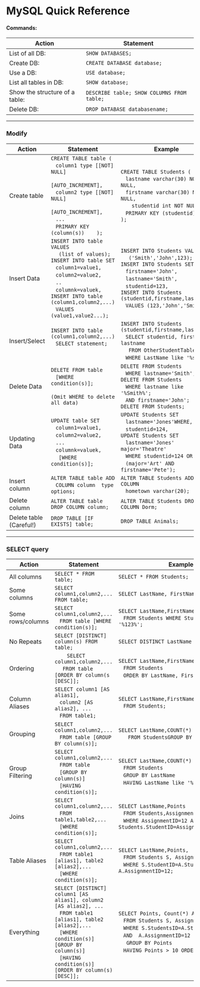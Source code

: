 # MySQL Quick Reference
#### Commands:

|  Action |  Statement |
| ------------ | ------------ |
|  List of all DB: | `SHOW DATABASES;`  |
|  Create DB: | `CREATE DATABASE database;`  |
|  Use a DB: |  `USE database;` |
|  List all tables in DB: |  `SHOW database;` |
|  Show the structure of a table: | `DESCRIBE table; SHOW COLUMNS FROM table;`|
|  Delete DB: |  `DROP DATABASE databasename;` |
----
### Modify
| Action  |Statement   |Example   |
| ------------ | ------------ | ------------ |
| Create table  | `CREATE TABLE table (`<br>&nbsp;&nbsp;&nbsp;`column1 type [[NOT] NULL] `<br>&nbsp;&nbsp;&nbsp;&nbsp;&nbsp;&nbsp;` [AUTO_INCREMENT],`<br> &nbsp;&nbsp;&nbsp;`column2 type [[NOT] NULL]`<br> &nbsp;&nbsp;&nbsp;&nbsp;&nbsp;&nbsp;`  [AUTO_INCREMENT],`<br>&nbsp;&nbsp;&nbsp;`...`<br>&nbsp;&nbsp;&nbsp;`PRIMARY KEY (column(s))    );` | `CREATE TABLE Students (`<br>&nbsp;&nbsp;&nbsp;`lastname varchar(30) NOT NULL, `<br> &nbsp;&nbsp;&nbsp;`firstname varchar(30) NOT NULL,`<br> &nbsp;&nbsp;&nbsp;`  studentid int NOT NULL,`<br>&nbsp;&nbsp;&nbsp;`PRIMARY KEY (studentid)    );`  |
| Insert Data  |`INSERT INTO table VALUES`<br>&nbsp;&nbsp;&nbsp;` (list of values);`<br>`INSERT INTO table SET`<br>&nbsp;&nbsp;&nbsp;`column1=value1,`<br>&nbsp;&nbsp;&nbsp;`column2=value2,`<br>&nbsp;&nbsp;&nbsp;`..`<br>&nbsp;&nbsp;&nbsp;`columnk=valuek,`<br>`INSERT INTO table`<br>`(column1,column2,...)`<br>&nbsp;&nbsp;&nbsp;`VALUES (value1,value2...);`   |  `INSERT INTO Students VALUES`<br>&nbsp;&nbsp;&nbsp;` ('Smith','John',123);`<br>`INSERT INTO Students SET`<br>&nbsp;&nbsp;&nbsp;`firstname='John',`<br>&nbsp;&nbsp;&nbsp;`lastname='Smith',`<br>&nbsp;&nbsp;&nbsp;`studentid=123,`<br>`INSERT INTO Students`<br>`(studentid,firstname,lastname)`<br>&nbsp;&nbsp;&nbsp;`VALUES (123,'John','Smith');`  |
|  Insert/Select |`INSERT INTO table`<br>`(column1,column2,...)`<br>&nbsp;&nbsp;&nbsp;`SELECT statement;`<br>&nbsp;&nbsp;&nbsp; |`INSERT INTO Students`<br>`(studentid,firstname,lastname)`<br>&nbsp;&nbsp;&nbsp;`SELECT studentid, firstname, lastname`<br>&nbsp;&nbsp;&nbsp;` FROM OtherStudentTable`<br>&nbsp;&nbsp;&nbsp;`WHERE LastName like '%son';`|
|  Delete Data |   `DELETE FROM table`<br>&nbsp;&nbsp;&nbsp;`[WHERE condition(s)];`<br><br>`(Omit WHERE to delete all data)`  |  `DELETE FROM Students `<br>&nbsp;&nbsp;&nbsp;`WHERE lastname='Smith';`<br>`DELETE FROM Students `<br>&nbsp;&nbsp;&nbsp;`WHERE lastname like '%Smith%';`<br>&nbsp;&nbsp;&nbsp;`AND firstname='John';`<br>`DELETE FROM Students;`  |
|Updating Data   |  `UPDATE table SET`<br>&nbsp;&nbsp;&nbsp;`column1=value1,`<br>&nbsp;&nbsp;&nbsp;`column2=value2,`<br>&nbsp;&nbsp;&nbsp;`...`<br>&nbsp;&nbsp;&nbsp;`columnk=valuek,`<br>&nbsp;&nbsp;&nbsp;` [WHERE condition(s)];` |  `UPDATE Students SET`<br>&nbsp;&nbsp;&nbsp;`lastname='Jones'WHERE,`<br>&nbsp;&nbsp;&nbsp;`studentid=124,`<br>`UPDATE Students SET`<br>&nbsp;&nbsp;&nbsp;`lastname='Jones' major='Theatre'`<br>&nbsp;&nbsp;&nbsp;`WHERE studentid=124 OR`<br>&nbsp;&nbsp;&nbsp;`(major='Art' AND firstname='Pete');`  |
| Insert column  | `ALTER TABLE table ADD `<br>&nbsp;&nbsp;&nbsp;`COLUMN column  type options;`|  `ALTER TABLE Students ADD COLUMN `<br>&nbsp;&nbsp;&nbsp;`hometown varchar(20);`|
|  Delete column |  `ALTER TABLE table DROP COLUMN column;` |`ALTER TABLE Students DROP COLUMN Dorm;`   |
|  Delete table (Careful!) |`DROP TABLE [IF EXISTS] table;`   |  `DROP TABLE Animals;` |
----
### SELECT query
| Action  |Statement   | Example   |
| ------------ | ------------ | ------------ |
| All columns  | `SELECT * FROM table;`  | `SELECT * FROM Students;`  |
| Some columns   |  `SELECT column1,column2,... FROM table;` | `SELECT LastName, FirstName FROM Students;`  |
|  Some rows/columns | `SELECT column1,column2,...`<br>&nbsp;&nbsp;&nbsp;`FROM table [WHERE condition(s)];`  | `SELECT LastName,FirstName`<br>&nbsp;&nbsp;&nbsp;`FROM Students WHERE StudentID LIKE '%123%';`  |
|  No Repeats | `SELECT [DISTINCT] column(s) FROM table;` | `SELECT DISTINCT LastName FROM Students;`  |
|  Ordering |  `	SELECT column1,column2,...`<br>&nbsp;&nbsp;&nbsp;` FROM table [ORDER BY column(s [DESC]];` | `SELECT LastName,FirstName`<br>&nbsp;&nbsp;&nbsp;`FROM Students`<br>&nbsp;&nbsp;&nbsp;`ORDER BY LastName, FirstName DESC;` |
| Column Aliases  |`SELECT column1 [AS alias1],`<br>&nbsp;&nbsp;&nbsp;`column2 [AS alias2], ...`<br>&nbsp;&nbsp;&nbsp;`FROM table1;`   |`SELECT LastName,FirstName AS First`<br>&nbsp;&nbsp;&nbsp;`FROM Students;` |
| Grouping  | `SELECT column1,column2,...`<br>&nbsp;&nbsp;&nbsp;`FROM table [GROUP BY column(s)];`  | `SELECT LastName,COUNT(*)` <br>&nbsp;&nbsp;&nbsp; ` FROM StudentsGROUP BY LastName;`|
| Group Filtering  |`SELECT column1,column2,...`<br>&nbsp;&nbsp;&nbsp;`FROM table`<br>&nbsp;&nbsp;&nbsp;`[GROUP BY column(s)]`<br>&nbsp;&nbsp;&nbsp;`[HAVING condition(s)];`   | `SELECT LastName,COUNT(*)`<br>&nbsp;&nbsp;&nbsp;`FROM Students`<br>&nbsp;&nbsp;&nbsp;`GROUP BY LastName`<br>&nbsp;&nbsp;&nbsp;`HAVING LastName like '%son';`   |
|  Joins |  `SELECT column1,column2,...`<br>&nbsp;&nbsp;&nbsp;`FROM table1,table2,...`<br>&nbsp;&nbsp;&nbsp;`[WHERE condition(s)];` |  `SELECT LastName,Points`<br>&nbsp;&nbsp;&nbsp;`FROM Students,Assignments `<br>&nbsp;&nbsp;&nbsp;`WHERE AssignmentID=12 AND`<br>`Students.StudentID=Assignments.StudentID;` |
|  Table Aliases | `SELECT column1,column2,...`<br>&nbsp;&nbsp;&nbsp;`FROM table1 [alias1], table2 [alias2],...`<br>&nbsp;&nbsp;&nbsp;`[WHERE condition(s)];`  |`SELECT LastName,Points,`<br>&nbsp;&nbsp;&nbsp;`FROM Students S, Assignments A`<br>&nbsp;&nbsp;&nbsp;`WHERE S.StudentID=A.StudentID AND A.AssignmentID=12;`    |
|  Everything |`SELECT [DISTINCT] column1 [AS alias1], column2 [AS alias2], ...`<br>&nbsp;&nbsp;&nbsp;`FROM table1 [alias1], table2 [alias2],...`<br>&nbsp;&nbsp;&nbsp;`[WHERE condition(s)] [GROUP BY column(s)]`<br>&nbsp;&nbsp;&nbsp;`[HAVING condition(s)] [ORDER BY column(s) [DESC]];`   | `SELECT Points, Count(*) AS Cnt`<br>&nbsp;&nbsp;&nbsp;`FROM Students S, Assignments A`<br>&nbsp;&nbsp;&nbsp;`WHERE S.StudentsID=A.StudentID`<br>&nbsp;&nbsp;&nbsp;`AND  A.AssignmentID=12`<br>&nbsp;&nbsp;&nbsp;` GROUP BY Points`<br>&nbsp;&nbsp;&nbsp;`HAVING Points > 10 ORDER BY Cnt DESC;`  |

